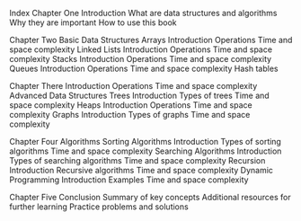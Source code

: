 <!-- git book with ChatGpt -->
Index
Chapter One
Introduction 
What are data structures and algorithms 
Why they are important 
How to use this book

Chapter Two
Basic Data Structures 
Arrays 
Introduction 
Operations 
Time and space complexity 
Linked Lists 
Introduction 
Operations 
Time and space complexity 
Stacks 
Introduction 
Operations 
Time and space complexity 
Queues 
Introduction 
Operations 
Time and space complexity 
Hash tables 

Chapter There 
Introduction 
Operations 
Time and space complexity
Advanced Data Structures 
Trees 
Introduction 
Types of trees 
Time and space complexity 
Heaps 
Introduction 
Operations 
Time and space complexity 
Graphs 
Introduction 
Types of graphs 
Time and space complexity

Chapter Four
Algorithms 
Sorting Algorithms 
Introduction 
Types of sorting algorithms 
Time and space complexity 
Searching Algorithms 
Introduction 
Types of searching algorithms 
Time and space complexity 
Recursion 
Introduction 
Recursive algorithms 
Time and space complexity 
Dynamic Programming 
Introduction 
Examples 
Time and space complexity

Chapter Five
Conclusion 
Summary of key concepts
Additional resources for further learning 
Practice problems and solutions
